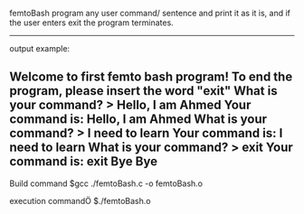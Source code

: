 femtoBash program any user command/ sentence and print it as it is, and if the user enters exit the program terminates.

------------------------------------------
output example:

Welcome to first femto bash program! 
To end the program, please insert the word "exit" 
What is your command? > Hello, I am Ahmed
Your command is: Hello, I am Ahmed
What is your command? > I need to learn
Your command is: I need to learn
What is your command? > exit
Your command is: exit
Bye Bye
------------------------------------------

Build command
$gcc ./femtoBash.c -o femtoBash.o

execution commandÖ
$./femtoBash.o

